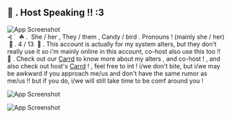 

## 🎤 . Host Speaking !! :3
 
![App Screenshot](https://64.media.tumblr.com/410c7893b3c18e30c8581a5278d89101/9654ea737be954a0-2b/s2048x3072/a38f82ad4b8cb687b4032233ecd62eb598a0a841.pnj)
  ‎                                                                                                                                                                                                                      
                ‎   ⊰ ˙  ‎ ☘ .  ‎ She / her , They / them , Candy / bird . Pronouns ! (mainly she / her)
     ‎      🌱 . 4 / 13 
 ‎   🌿 . This account is actually for my system alters, but they don't really use it so i'm mainly online in this account, co-host also use this too !!
🌲 . Check out our [Carrd](https://rainbowconstellationsys.carrd.co) to know more about my alters , and co-host ! , and also check out host's [Carrd](https://sillysintromelaniethemed.carrd.co) ! , feel free to int ! i/we don't bite, but i/we may be awkward if you approach me/us and don't have the same rumor as me/us !! but if you do, i/we will still take time to be comf around you !

![App Screenshot](https://64.media.tumblr.com/fbcc547b6579c2b4b37bfd1cebdbc445/a050ee32d47a8420-b1/s2048x3072/59d968daf8367726a4d1b8b80267e5697dc0f6d5.pnj)
 
![App Screenshot](https://i.pinimg.com/564x/7d/7e/27/7d7e27a52258ccaffc5b8306a134bf7b.jpg)
